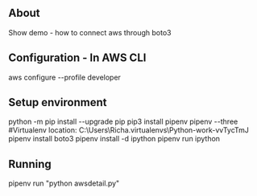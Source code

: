 ## About
Show demo - how to connect aws through boto3


## Configuration - In AWS CLI
aws configure --profile developer


## Setup environment
python -m pip install --upgrade pip
pip3 install pipenv
pipenv --three
#Virtualenv location: C:\Users\Richa\.virtualenvs\Python-work-vvTycTmJ
pipenv install boto3
pipenv install -d ipython
pipenv run ipython


## Running
pipenv run "python awsdetail.py"
